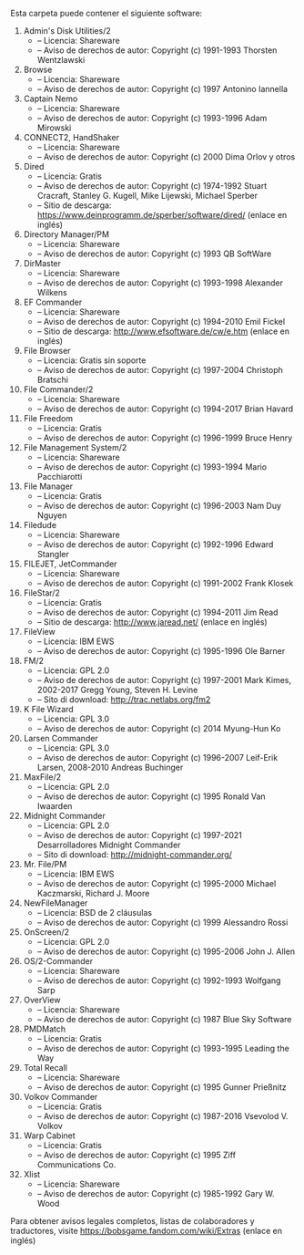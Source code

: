 ﻿Esta carpeta puede contener el siguiente software:

1. Admin's Disk Utilities/2
   - – Licencia: Shareware
   - – Aviso de derechos de autor: Copyright (c) 1991-1993 Thorsten Wentzlawski
2. Browse
   - – Licencia: Shareware
   - – Aviso de derechos de autor: Copyright (c) 1997 Antonino Iannella
3. Captain Nemo
   - – Licencia: Shareware
   - – Aviso de derechos de autor: Copyright (c) 1993-1996 Adam Mirowski
4. CONNECT2, HandShaker
   - – Licencia: Shareware
   - – Aviso de derechos de autor: Copyright (c) 2000 Dima Orlov y otros
5. Dired
   - – Licencia: Gratis
   - – Aviso de derechos de autor: Copyright (c) 1974-1992 Stuart Cracraft, Stanley G. Kugell, Mike Lijewski, Michael Sperber
   - – Sitio de descarga: https://www.deinprogramm.de/sperber/software/dired/ (enlace en inglés)
6. Directory Manager/PM
   - – Licencia: Shareware
   - – Aviso de derechos de autor: Copyright (c) 1993 QB SoftWare
7. DirMaster
   - – Licencia: Shareware
   - – Aviso de derechos de autor: Copyright (c) 1993-1998 Alexander Wilkens
8. EF Commander
   - – Licencia: Shareware
   - – Aviso de derechos de autor: Copyright (c) 1994-2010 Emil Fickel
   - – Sitio de descarga: http://www.efsoftware.de/cw/e.htm (enlace en inglés)
9. File Browser
   - – Licencia: Gratis sin soporte
   - – Aviso de derechos de autor: Copyright (c) 1997-2004 Christoph Bratschi
10. File Commander/2
    - – Licencia: Shareware
    - – Aviso de derechos de autor: Copyright (c) 1994-2017 Brian Havard
11. File Freedom
    - – Licencia: Gratis
    - – Aviso de derechos de autor: Copyright (c) 1996-1999 Bruce Henry
12. File Management System/2
    - – Licencia: Shareware
    - – Aviso de derechos de autor: Copyright (c) 1993-1994 Mario Pacchiarotti
13. File Manager
    - – Licencia: Gratis
    - – Aviso de derechos de autor: Copyright (c) 1996-2003 Nam Duy Nguyen
14. Filedude
    - – Licencia: Shareware
    - – Aviso de derechos de autor: Copyright (c) 1992-1996 Edward Stangler
15. FILEJET, JetCommander
    - – Licencia: Shareware
    - – Aviso de derechos de autor: Copyright (c) 1991-2002 Frank Klosek
16. FileStar/2
    - – Licencia: Gratis
    - – Aviso de derechos de autor: Copyright (c) 1994-2011 Jim Read
    - – Sitio de descarga: http://www.jaread.net/ (enlace en inglés)
17. FileView
    - – Licencia: IBM EWS
    - – Aviso de derechos de autor: Copyright (c) 1995-1996 Ole Barner
18. FM/2
    - – Licencia: GPL 2.0
    - – Aviso de derechos de autor: Copyright (c) 1997-2001 Mark Kimes, 2002-2017 Gregg Young, Steven H. Levine
    - – Sito di download: http://trac.netlabs.org/fm2
19. K File Wizard
    - – Licencia: GPL 3.0
    - – Aviso de derechos de autor: Copyright (c) 2014 Myung-Hun Ko
20. Larsen Commander
    - – Licencia: GPL 3.0
    - – Aviso de derechos de autor: Copyright (c) 1996-2007 Leif-Erik Larsen, 2008-2010 Andreas Buchinger
21. MaxFile/2
    - – Licencia: GPL 2.0
    - – Aviso de derechos de autor: Copyright (c) 1995 Ronald Van Iwaarden
22. Midnight Commander
    - – Licencia: GPL 2.0
    - – Aviso de derechos de autor: Copyright (c) 1997-2021 Desarrolladores Midnight Commander
    - – Sito di download: http://midnight-commander.org/
23. Mr. File/PM
    - – Licencia: IBM EWS
    - – Aviso de derechos de autor: Copyright (c) 1995-2000 Michael Kaczmarski, Richard J. Moore
24. NewFileManager
    - – Licencia: BSD de 2 cláusulas
    - – Aviso de derechos de autor: Copyright (c) 1999 Alessandro Rossi
25. OnScreen/2
    - – Licencia: GPL 2.0
    - – Aviso de derechos de autor: Copyright (c) 1995-2006 John J. Allen
26. OS/2-Commander
    - – Licencia: Shareware
    - – Aviso de derechos de autor: Copyright (c) 1992-1993 Wolfgang Sarp
27. OverView
    - – Licencia: Shareware
    - – Aviso de derechos de autor: Copyright (c) 1987 Blue Sky Software
28. PMDMatch
    - – Licencia: Gratis
    - – Aviso de derechos de autor: Copyright (c) 1993-1995 Leading the Way
29. Total Recall
    - – Licencia: Shareware
    - – Aviso de derechos de autor: Copyright (c) 1995 Gunner Prießnitz
30. Volkov Commander
    - – Licencia: Gratis
    - – Aviso de derechos de autor: Copyright (c) 1987-2016 Vsevolod V. Volkov
31. Warp Cabinet
    - – Licencia: Gratis
    - – Aviso de derechos de autor: Copyright (c) 1995 Ziff Communications Co.
32. Xlist
    - – Licencia: Shareware
    - – Aviso de derechos de autor: Copyright (c) 1985-1992 Gary W. Wood

Para obtener avisos legales completos, listas de colaboradores y traductores, visite https://bobsgame.fandom.com/wiki/Extras (enlace en inglés)
